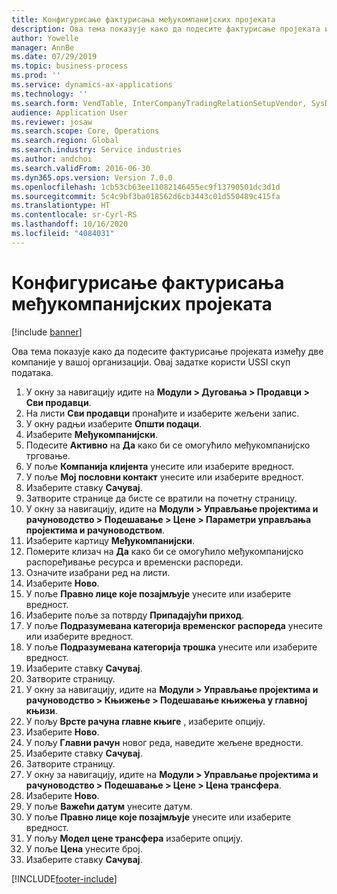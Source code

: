 ```yaml
---
title: Конфигурисање фактурисања међукомпанијских пројеката
description: Ова тема показује како да подесите фактурисање пројеката између две компаније у вашој организацији.
author: Yowelle
manager: AnnBe
ms.date: 07/29/2019
ms.topic: business-process
ms.prod: ''
ms.service: dynamics-ax-applications
ms.technology: ''
ms.search.form: VendTable, InterCompanyTradingRelationSetupVendor, SysDataAreaSelectLookup, ProjParameters, ProjPosting, ProjTransferPrice
audience: Application User
ms.reviewer: josaw
ms.search.scope: Core, Operations
ms.search.region: Global
ms.search.industry: Service industries
ms.author: andchoi
ms.search.validFrom: 2016-06-30
ms.dyn365.ops.version: Version 7.0.0
ms.openlocfilehash: 1cb53cb63ee11082146455ec9f13790501dc3d1d
ms.sourcegitcommit: 5c4c9bf3ba018562d6cb3443c01d550489c415fa
ms.translationtype: HT
ms.contentlocale: sr-Cyrl-RS
ms.lasthandoff: 10/16/2020
ms.locfileid: "4084031"
---
```

# <a name="configure-intercompany-project-invoicing"></a>Конфигурисање фактурисања међукомпанијских пројеката

[!include [banner](../../includes/banner.md)]

Ова тема показује како да подесите фактурисање пројеката између две компаније у вашој организацији. Овај задатке користи USSI скуп података.

1. У окну за навигацију идите на **Модули > Дуговања > Продавци > Сви продавци**.
2. На листи **Сви продавци** пронађите и изаберите жељени запис.
3. У окну радњи изаберите **Општи подаци**.
4. Изаберите **Међукомпанијски**.
5. Подесите **Активно** на **Да** како би се омогућило међукомпанијско трговање.
6. У поље **Компанија клијента** унесите или изаберите вредност.
7. У поље **Мој пословни контакт** унесите или изаберите вредност.
8. Изаберите ставку **Сачувај**.
9. Затворите странице да бисте се вратили на почетну страницу.
10. У окну за навигацију, идите на **Модули > Управљање пројектима и рачуноводство > Подешавање > Цене > Параметри управљања пројектима и рачуноводством**.
11. Изаберите картицу **Међукомпанијски**.
12. Померите клизач на **Да** како би се омогућило међукомпанијско распоређивање ресурса и временски распореди.
13. Означите изабрани ред на листи.
14. Изаберите **Ново**.
15. У поље **Правно лице које позајмљује** унесите или изаберите вредност.
16. Изаберите поље за потврду **Припадајући приход**.
17. У поље **Подразумевана категорија временског распореда** унесите или изаберите вредност.
18. У поље **Подразумевана категорија трошка** унесите или изаберите вредност.
19. Изаберите ставку **Сачувај**.
20. Затворите страницу.
21. У окну за навигацију, идите на **Модули > Управљање пројектима и рачуноводство > Књижење > Подешавање књижења у главној књизи**.
22. У пољу **Врсте рачуна главне књиге** , изаберите опцију.
23. Изаберите **Ново**.
24. У пољу **Главни рачун** новог реда, наведите жељене вредности.
25. Изаберите ставку **Сачувај**.
26. Затворите страницу.
27. У окну за навигацију, идите на **Модули > Управљање пројектима и рачуноводство > Подешавање > Цене > Цена трансфера**.
28. Изаберите **Ново**.
29. У поље **Важећи датум** унесите датум.
30. У поље **Правно лице које позајмљује** унесите или изаберите вредност.
31. У пољу **Модел цене трансфера** изаберите опцију.
32. У поље **Цена** унесите број.
33. Изаберите ставку **Сачувај**.



[!INCLUDE[footer-include](../../includes/footer-banner.md)]